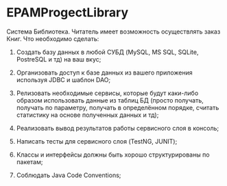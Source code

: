 # EPAMProgectLibrary
Система Библиотека. Читатель имеет возможность осуществлять заказ Книг.
Что необходимо сделать:

1. Создать базу данных в любой СУБД (MySQL, MS SQL, SQLite, PostreSQL и тд) на ваш вкус;

2. Организовать доступ к базе данных из вашего приложения используя JDBC и шаблон DAO;

3. Релизовать необходимые сервисы, которые будут каки-либо образом использовать данные из таблиц БД (просто получать, получать по параметру, получать в определённом порядке, считать статистику на основе полученных данных и тд);

4. Реализовать вывод результатов работы сервисного слоя в консоль;

5. Написать тесты для сервисного слоя (TestNG, JUNIT);

6. Классы и интерфейсы должны быть хорошо структурированы по пакетам;

7. Соблюдать Java Code Conventions;
